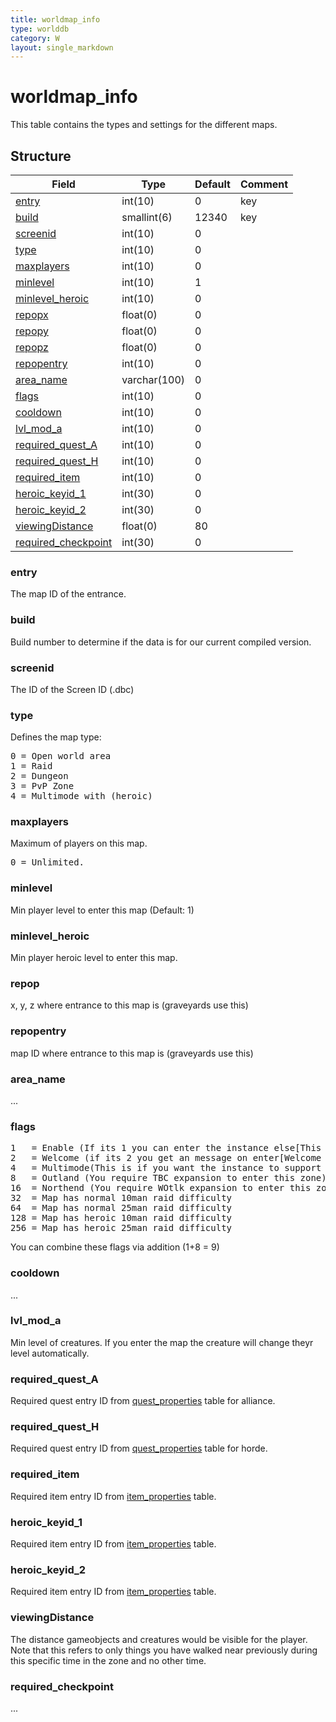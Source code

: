 ```yaml
---
title: worldmap_info
type: worlddb
category: W
layout: single_markdown
---
```


# worldmap_info
This table contains the types and settings for the different maps.

## Structure

Field                                       | Type         | Default | Comment
------------------------------------------- | ------------ | ------- | -------
[entry](#entry)                             | int(10)      | 0       | key
[build](#build)                             | smallint(6)  | 12340   | key
[screenid](#screenid)                       | int(10)      | 0       |        
[type](#type)                               | int(10)      | 0       |        
[maxplayers](#maxplayers)                   | int(10)      | 0       |        
[minlevel](#minlevel)                       | int(10)      | 1       |        
[minlevel_heroic](#minlevel_heroic)         | int(10)      | 0       |        
[repopx](#repop)                            | float(0)     | 0       |        
[repopy](#repop)                            | float(0)     | 0       |        
[repopz](#repop)                            | float(0)     | 0       |        
[repopentry](#repopentry)                   | int(10)      | 0       |        
[area_name](#area_name)                     | varchar(100) | 0       |        
[flags](#flags)                             | int(10)      | 0       |        
[cooldown](#cooldown)                       | int(10)      | 0       |        
[lvl_mod_a](#lvl_mod_a)                     | int(10)      | 0       |        
[required_quest_A](#required_quest_A)       | int(10)      | 0       |        
[required_quest_H](#required_quest_H)       | int(10)      | 0       |        
[required_item](#required_item)             | int(10)      | 0       |        
[heroic_keyid_1](#heroic_keyid_1)           | int(30)      | 0       |        
[heroic_keyid_2](#heroic_keyid_2)           | int(30)      | 0       |        
[viewingDistance](#viewingDistance)         | float(0)     | 80      |        
[required_checkpoint](#required_checkpoint) | int(30)      | 0       |        

### entry

The map ID of the entrance.

### build

Build number to determine if the data is for our current compiled version.

### screenid

The ID of the Screen ID (.dbc)

### type

Defines the map type:

<pre>
0 = Open world area
1 = Raid
2 = Dungeon
3 = PvP Zone
4 = Multimode with (heroic) 
</pre>

### maxplayers

Maximum of players on this map.

<pre>
0 = Unlimited.
</pre>

### minlevel

Min player level to enter this map (Default: 1)

### minlevel_heroic

Min player heroic level to enter this map.

### repop

x, y, z where entrance to this map is (graveyards use this)

### repopentry

map ID where entrance to this map is (graveyards use this)

### area_name

...

### flags

<pre>
1   = Enable (If its 1 you can enter the instance else[This instance is unvalidable])
2   = Welcome (if its 2 you get an message on enter[Welcome to Utgarde Keep, Instancelocks are scheduled to reset at (TIME))
4   = Multimode(This is if you want the instance to support Heroic mode)[if its not support and you enter while heroic is on the player you cant enter and get a message with This instance is not for heroic or something]) This is only needed for dungeons, not for raids!
8   = Outland (You require TBC expansion to enter this zone)
16  = Northend (You require WOtlk expansion to enter this zone)
32  = Map has normal 10man raid difficulty
64  = Map has normal 25man raid difficulty
128 = Map has heroic 10man raid difficulty
256 = Map has heroic 25man raid difficulty
</pre>

You can combine these flags via addition (1+8 = 9)

### cooldown

...

### lvl_mod_a

Min level of creatures. If you enter the map the creature will change theyr level automatically.

### required_quest_A

Required quest entry ID from [quest_properties](/Wiki/database/world/quest_properties/ "Quest properties") table for alliance.

### required_quest_H

Required quest entry ID from [quest_properties](/Wiki/database/world/quest_properties/ "Quest properties") table for horde.

### required_item

Required item entry ID from [item_properties](/Wiki/database/world/item_properties/ "Item properties") table.

### heroic_keyid_1

Required item entry ID from [item_properties](/Wiki/database/world/item_properties/ "Item properties") table.

### heroic_keyid_2

Required item entry ID from [item_properties](/Wiki/database/world/item_properties/ "Item properties") table.

### viewingDistance

The distance gameobjects and creatures would be visible for the player. Note that this refers to only things you have walked near previously during this specific time in the zone and no other time.

### required_checkpoint

...